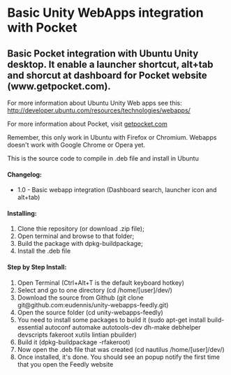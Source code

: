 Basic Unity WebApps integration with Pocket
===================

<h2>Basic Pocket integration with Ubuntu Unity desktop. It enable a launcher shortcut, alt+tab and shorcut at dashboard for Pocket website (www.getpocket.com).</h2>

<p>For more information about Ubuntu Unity Web apps see this: <a href="http://developer.ubuntu.com/resources/technologies/webapps/" target="_blank">http://developer.ubuntu.com/resources/technologies/webapps/</a></p>

<p>For more information about Pocket, visit <a href="http://getpocket.com" target="_blank">getpocket.com</a></p>

<p>Remember, this only work in Ubuntu with Firefox or Chromium. Webapps doesn't work with Google Chrome or Opera yet.</p>

<p>This is the source code to compile in .deb file and install in Ubuntu</p>

<h4>Changelog:</h4>
<ul>
<li> 1.0 - Basic webapp integration (Dashboard search, launcher icon and alt+tab) </li>
</ul>

<h4>Installing:</h4>

<ol>
<li>Clone thie repository (or download .zip file);</li>
<li>Open terminal and browse to that folder;</li>
<li>Build the package with dpkg-buildpackage;</li>
<li>Install the .deb file</li>
</ol>

<h4>Step by Step Install:</h4>

<ol>
<li>Open Terminal (Ctrl+Alt+T is the default keyboard hotkey)</li>
<li>Select and go to one directory (cd /home/[user]/dev/)</li>
<li>Download the source from Github (git clone git@github.com:eudennis/unity-webapps-feedly.git)</li>
<li>Open the source folder (cd unity-webapps-feedly)</li>
<li>You need to install some packages to build it (sudo apt-get install build-essential autoconf automake autotools-dev dh-make debhelper devscripts fakeroot xutils lintian pbuilder)</li>
<li>Build it (dpkg-buildpackage -rfakeroot)</li>
<li>Now open the .deb file that was created (cd nautilus /home/[user]/dev/)</li>
<li>Once installed, it's done. You should see an popup notify the first time that you open the Feedly website</li>
</ol>